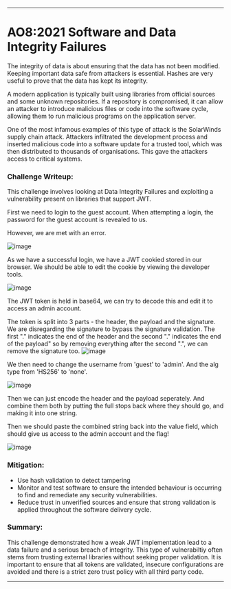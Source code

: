 ***
# AO8:2021 Software and Data Integrity Failures

The integrity of data is about ensuring that the data has not been modified. Keeping important data safe from attackers is essential. Hashes are very useful to prove that the data has kept its integrity.

A modern application is typically built using libraries from official sources and some unknown repositories. If a repository is compromised, it can allow an attacker to introduce malicious files or code into the software cycle, allowing them to run malicious programs on the application server. 

One of the most infamous examples of this type of attack is the SolarWinds supply chain attack. Attackers infiltrated the development process and inserted malicious code into a software update for a trusted tool, which was then distributed to thousands of organisations. This gave the attackers access to critical systems. 



### Challenge Writeup:

This challenge involves looking at Data Integrity Failures and exploiting a vulnerability present on libraries that support JWT. 

First we need to login to the guest account. When attempting a login, the password for the guest account is revealed to us. 

However, we are met with an error.

![image](https://github.com/user-attachments/assets/119924a5-f555-4727-986c-2124e1afacf6)

As we have a successful login, we have a JWT cookied stored in our browser. We should be able to edit the cookie by viewing the developer tools. 

![image](https://github.com/user-attachments/assets/03557aee-2276-4af3-bb62-2b8631454fcf)

The JWT token is held in base64, we can try to decode this and edit it to access an admin account. 

The token is split into 3 parts - the header, the payload and the signature. We are disregarding the signature to bypass the signature validation. 
The first "." indicates the end of the header and the second "." indicates the end of the payload" so by removing everything after the second ".", we can remove the signature too.
![image](https://github.com/user-attachments/assets/507dec0e-3dc9-4b70-acd6-e623b5bf71a8)

We then need to change the username from 'guest' to 'admin'. And the alg type from 'HS256' to 'none'.

![image](https://github.com/user-attachments/assets/b30d0feb-3acd-47aa-ae89-a7ef62055bd0)

Then we can just encode the header and the payload seperately. And combine them both by putting the full stops back where they should go, and making it into one string. 

Then we should paste the combined string back into the value field, which should give us access to the admin account and the flag!


![image](https://github.com/user-attachments/assets/dd4ec306-9610-4c6a-b2ed-e4d31d35d862)


### Mitigation:

- Use hash validation to detect tampering
- Monitor and test software to ensure the intended behaviour is occurring to find and remediate any security vulnerabilities. 
- Reduce trust in unverified sources and ensure that strong validation is applied throughout the software delivery cycle. 

### Summary:

This challenge demonstrated how a weak JWT implementation lead to a data failure and a serious breach of integrity. 
This type of vulnerabiltiy often stems from trusting external libraries without seeking proper validation. It is important to ensure that all tokens are validated, insecure configurations are avoided 
and there is a strict zero trust policy with all third party code.

***
